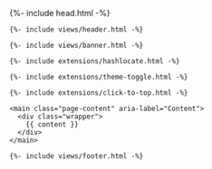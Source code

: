 <!DOCTYPE html>
<html lang="{{ page.lang | default: site.lang | default: "en" }}">

  {%- include head.html -%}

  <body>

    {%- include views/header.html -%}

    {%- include views/banner.html -%}

    {%- include extensions/hashlocate.html -%}

    {%- include extensions/theme-toggle.html -%}

    {%- include extensions/click-to-top.html -%}

    <main class="page-content" aria-label="Content">
      <div class="wrapper">
        {{ content }}
      </div>
    </main>

    {%- include views/footer.html -%}

  </body>

</html>